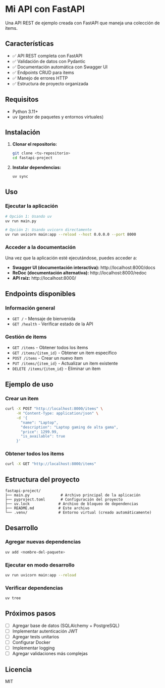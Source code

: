 # Mi API con FastAPI

Una API REST de ejemplo creada con FastAPI que maneja una colección de items.

## Características

- ✅ API REST completa con FastAPI
- ✅ Validación de datos con Pydantic
- ✅ Documentación automática con Swagger UI
- ✅ Endpoints CRUD para items
- ✅ Manejo de errores HTTP
- ✅ Estructura de proyecto organizada

## Requisitos

- Python 3.11+
- uv (gestor de paquetes y entornos virtuales)

## Instalación

1. **Clonar el repositorio:**
   ```bash
   git clone <tu-repositorio>
   cd fastapi-project
   ```

2. **Instalar dependencias:**
   ```bash
   uv sync
   ```

## Uso

### Ejecutar la aplicación

```bash
# Opción 1: Usando uv
uv run main.py

# Opción 2: Usando uvicorn directamente
uv run uvicorn main:app --reload --host 0.0.0.0 --port 8000
```

### Acceder a la documentación

Una vez que la aplicación esté ejecutándose, puedes acceder a:

- **Swagger UI (documentación interactiva):** http://localhost:8000/docs
- **ReDoc (documentación alternativa):** http://localhost:8000/redoc
- **API raíz:** http://localhost:8000/

## Endpoints disponibles

### Información general
- `GET /` - Mensaje de bienvenida
- `GET /health` - Verificar estado de la API

### Gestión de items
- `GET /items` - Obtener todos los items
- `GET /items/{item_id}` - Obtener un item específico
- `POST /items` - Crear un nuevo item
- `PUT /items/{item_id}` - Actualizar un item existente
- `DELETE /items/{item_id}` - Eliminar un item

## Ejemplo de uso

### Crear un item
```bash
curl -X POST "http://localhost:8000/items" \
     -H "Content-Type: application/json" \
     -d '{
       "name": "Laptop",
       "description": "Laptop gaming de alta gama",
       "price": 1299.99,
       "is_available": true
     }'
```

### Obtener todos los items
```bash
curl -X GET "http://localhost:8000/items"
```

## Estructura del proyecto

```
fastapi-project/
├── main.py              # Archivo principal de la aplicación
├── pyproject.toml       # Configuración del proyecto
├── uv.lock             # Archivo de bloqueo de dependencias
├── README.md           # Este archivo
└── .venv/              # Entorno virtual (creado automáticamente)
```

## Desarrollo

### Agregar nuevas dependencias
```bash
uv add <nombre-del-paquete>
```

### Ejecutar en modo desarrollo
```bash
uv run uvicorn main:app --reload
```

### Verificar dependencias
```bash
uv tree
```

## Próximos pasos

- [ ] Agregar base de datos (SQLAlchemy + PostgreSQL)
- [ ] Implementar autenticación JWT
- [ ] Agregar tests unitarios
- [ ] Configurar Docker
- [ ] Implementar logging
- [ ] Agregar validaciones más complejas

## Licencia

MIT

